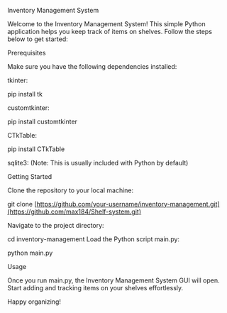 
Inventory Management System

Welcome to the Inventory Management System! This simple Python application helps you keep track of items on shelves. Follow the steps below to get started:

Prerequisites

Make sure you have the following dependencies installed:

tkinter:

pip install tk

customtkinter:

pip install customtkinter

CTkTable:

pip install CTkTable

sqlite3: (Note: This is usually included with Python by default)


Getting Started

Clone the repository to your local machine:

git clone [https://github.com/your-username/inventory-management.git](https://github.com/max184/Shelf-system.git)

Navigate to the project directory:


cd inventory-management
Load the Python script main.py:

python main.py

Usage

Once you run main.py, the Inventory Management System GUI will open. Start adding and tracking items on your shelves effortlessly.

Happy organizing!
